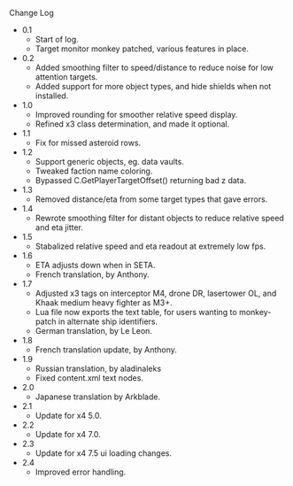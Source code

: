 
Change Log

* 0.1
  - Start of log.
  - Target monitor monkey patched, various features in place.
* 0.2
  - Added smoothing filter to speed/distance to reduce noise for low attention targets.
  - Added support for more object types, and hide shields when not installed.
* 1.0
  - Improved rounding for smoother relative speed display.
  - Refined x3 class determination, and made it optional.
* 1.1
  - Fix for missed asteroid rows.
* 1.2
  - Support generic objects, eg. data vaults.
  - Tweaked faction name coloring.
  - Bypassed C.GetPlayerTargetOffset() returning bad z data.
* 1.3
  - Removed distance/eta from some target types that gave errors.
* 1.4
  - Rewrote smoothing filter for distant objects to reduce relative speed and eta jitter.
* 1.5
  - Stabalized relative speed and eta readout at extremely low fps.
* 1.6
  - ETA adjusts down when in SETA.
  - French translation, by Anthony.
* 1.7
  - Adjusted x3 tags on interceptor M4, drone DR, lasertower OL, and Khaak medium heavy fighter as M3+.
  - Lua file now exports the text table, for users wanting to monkey-patch in alternate ship identifiers.
  - German translation, by Le Leon.
* 1.8
  - French translation update, by Anthony.
* 1.9
  - Russian translation, by aladinaleks
  - Fixed content.xml text nodes.
* 2.0
  - Japanese translation by Arkblade.
* 2.1
  - Update for x4 5.0.
* 2.2
  - Update for x4 7.0.
* 2.3
  - Update for x4 7.5 ui loading changes.
* 2.4
  - Improved error handling.